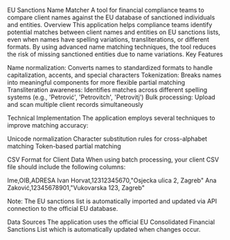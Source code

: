 EU Sanctions Name Matcher
A tool for financial compliance teams to compare client names against the EU database of sanctioned individuals and entities.
Overview
This application helps compliance teams identify potential matches between client names and entities on EU sanctions lists, 
even when names have spelling variations, transliterations, or different formats. By using advanced name matching techniques, 
the tool reduces the risk of missing sanctioned entities due to name variations.
Key Features

Name normalization: Converts names to standardized formats to handle capitalization, accents, and special characters
Tokenization: Breaks names into meaningful components for more flexible partial matching
Transliteration awareness: Identifies matches across different spelling systems (e.g., 'Petrović', 'Petrovitch', 'Petrovitj')
Bulk processing: Upload and scan multiple client records simultaneously

Technical Implementation
The application employs several techniques to improve matching accuracy:

Unicode normalization
Character substitution rules for cross-alphabet matching
Token-based partial matching

CSV Format for Client Data
When using batch processing, your client CSV file should include the following columns:

Ime,OIB,ADRESA
Ivan Horvat,12312345670,"Osjecka ulica 2, Zagreb"
Ana Zaković,12345678901,"Vukovarska 123, Zagreb"

Note: The EU sanctions list is automatically imported and updated via API connection to the official EU database.

Data Sources
The application uses the official EU Consolidated Financial Sanctions List which is automatically updated when changes occur.

